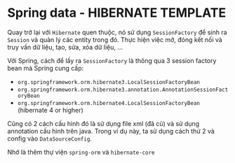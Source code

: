 # Spring data - HIBERNATE TEMPLATE

Quay trở lại với `Hibernate` quen thuộc, nó sử dụng `SessionFactory` để sinh ra `Session` và quản lý các entity trong đó.
Thực hiện việc mở, đóng kết nối và truy vấn dữ liệu, tạo, sửa, xóa dữ liệu, ...

Với Spring, cách để lấy ra `SessionFactory` là thông qua 3 session factory bean mà Spring cung cấp:
- `org.springframework.orm.hibernate3.LocalSessionFactoryBean`
- `org.springframework.orm.hibernate3.annotation.AnnotationSessionFactoryBean`
- `org.springframework.orm.hibernate4.LocalSessionFactoryBean` (hibernate 4 or higher)

Cũng có 2 cách cấu hình đó là sử dụng file xml (đã cũ) và sử dụng annotation cấu hình trên java.
Trong ví dụ này, ta sử dụng cách thứ 2 và config vào `DataSourceConfig`.

Nhớ là thêm thự viện `spring-orm` và `hibernate-core`

